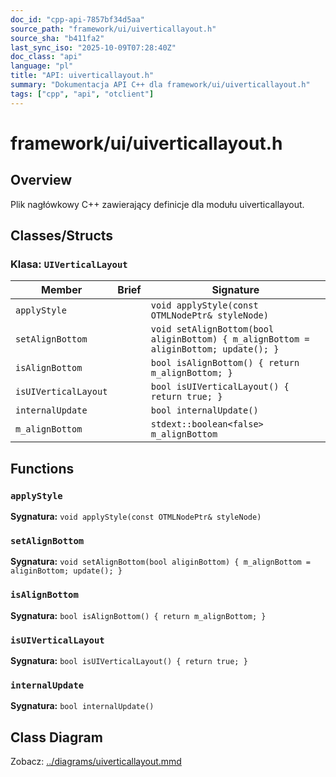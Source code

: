 ```yaml
---
doc_id: "cpp-api-7857bf34d5aa"
source_path: "framework/ui/uiverticallayout.h"
source_sha: "b411fa2"
last_sync_iso: "2025-10-09T07:28:40Z"
doc_class: "api"
language: "pl"
title: "API: uiverticallayout.h"
summary: "Dokumentacja API C++ dla framework/ui/uiverticallayout.h"
tags: ["cpp", "api", "otclient"]
---
```


# framework/ui/uiverticallayout.h

## Overview

Plik nagłówkowy C++ zawierający definicje dla modułu uiverticallayout.

## Classes/Structs

### Klasa: `UIVerticalLayout`

| Member | Brief | Signature |
|--------|-------|-----------|
| `applyStyle` |  | `void applyStyle(const OTMLNodePtr& styleNode)` |
| `setAlignBottom` |  | `void setAlignBottom(bool aliginBottom) { m_alignBottom = aliginBottom; update(); }` |
| `isAlignBottom` |  | `bool isAlignBottom() { return m_alignBottom; }` |
| `isUIVerticalLayout` |  | `bool isUIVerticalLayout() { return true; }` |
| `internalUpdate` |  | `bool internalUpdate()` |
| `m_alignBottom` |  | `stdext::boolean<false> m_alignBottom` |

## Functions

### `applyStyle`

**Sygnatura:** `void applyStyle(const OTMLNodePtr& styleNode)`

### `setAlignBottom`

**Sygnatura:** `void setAlignBottom(bool aliginBottom) { m_alignBottom = aliginBottom; update(); }`

### `isAlignBottom`

**Sygnatura:** `bool isAlignBottom() { return m_alignBottom; }`

### `isUIVerticalLayout`

**Sygnatura:** `bool isUIVerticalLayout() { return true; }`

### `internalUpdate`

**Sygnatura:** `bool internalUpdate()`

## Class Diagram

Zobacz: [../diagrams/uiverticallayout.mmd](../diagrams/uiverticallayout.mmd)
